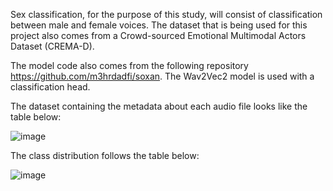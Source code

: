 Sex classification, for the purpose of this study, will consist of classification between male and female voices. The dataset that is being used for this project also comes from a Crowd-sourced Emotional Multimodal Actors Dataset (CREMA-D). 

The model code also comes from the following repository https://github.com/m3hrdadfi/soxan. The Wav2Vec2 model is used with a classification head. 

The dataset containing the metadata about each audio file looks like the table below: 

![image](https://user-images.githubusercontent.com/54903276/152843271-67f07983-4983-4eaa-ba55-9c9efb1fe255.png)

The class distribution follows the table below:

![image](https://user-images.githubusercontent.com/54903276/152843449-5da08a68-a4e3-45e9-a2f9-447c8c97d507.png)


